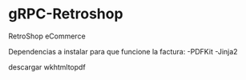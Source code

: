 # gRPC-Retroshop
RetroShop eCommerce

Dependencias a instalar para que funcione la factura:
-PDFKit
-Jinja2

descargar wkhtmltopdf
